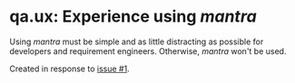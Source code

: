 # qa.ux: Experience using *mantra*

Using *mantra* must be simple and as little distracting as possible for developers and requirement engineers.
Otherwise, *mantra* won't be used.

Created in response to [issue #1](https://github.com/mhatzl/mantra/issues/1).
